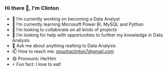 ### Hi there 👋, I'm Clinton



- 🔭 I’m currently working on becoming a Data Analyst
- 🌱 I’m currently learning Microsoft Power BI, MySQL and Python
- 👯 I’m looking to collaborate on all kinds of projects 
- 🤔 I’m looking for help with opportunities to further my knowledge in Data Analysis
- 💬 Ask me about anything realting to Data Analysis
- 📫 How to reach me: onuohaclinton7@gmail.com
- 😄 Pronouns: He/Him
- ⚡ Fun fact: I love to eat!

